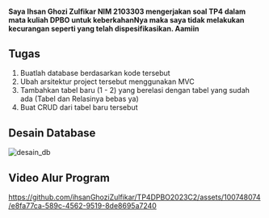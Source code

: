  #### Saya Ihsan Ghozi Zulfikar NIM 2103303 mengerjakan soal TP4 dalam mata kuliah DPBO untuk keberkahanNya maka saya tidak melakukan kecurangan seperti yang telah dispesifikasikan. Aamiin
 
## Tugas
1. Buatlah database berdasarkan kode tersebut
2. Ubah arsitektur project tersebut menggunakan MVC
3. Tambahkan tabel baru (1 - 2) yang berelasi dengan tabel yang sudah ada (Tabel dan Relasinya bebas ya)
4. Buat CRUD dari tabel baru tersebut

## Desain Database
![desain_db](https://github.com/ihsanGhoziZulfikar/TP4DPBO2023C2/assets/100748074/2c5dc4a9-7aff-4af8-9b01-e64201feaaf7)

## Video Alur Program
https://github.com/ihsanGhoziZulfikar/TP4DPBO2023C2/assets/100748074/e8fa77ca-589c-4562-9519-8de8695a7240

